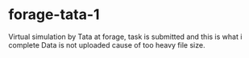 # forage-tata-1

Virtual simulation by Tata at forage, task is submitted and this is what i complete
Data is not uploaded cause of too heavy file size.
